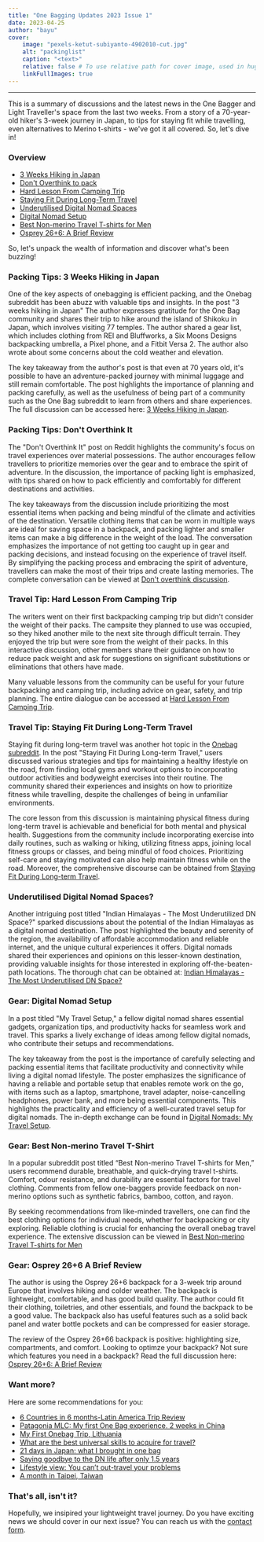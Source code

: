 ```yaml
---
title: "One Bagging Updates 2023 Issue 1"
date: 2023-04-25
author: "bayu"
cover:
    image: "pexels-ketut-subiyanto-4902010-cut.jpg"
    alt: "packinglist"
    caption: "<text>"
    relative: false # To use relative path for cover image, used in hugo Page-bundles
    linkFullImages: true
---
```

---

This is a summary of discussions and the latest news in the One Bagger and Light Traveller's space from the last two weeks. From a story of a 70-year-old hiker's 3-week journey in Japan, to tips for staying fit while travelling, even alternatives to Merino t-shirts - we've got it all covered. So, let's dive in!

### Overview

- [3 Weeks Hiking in Japan](#packing-tips-3-weeks-hiking-in-japan)
- [Don\'t Overthink to pack](#packing-tips-dont-overthink-it)
- [Hard Lesson From Camping Trip](#travel-tip-hard-lesson-from-camping-trip)
- [Staying Fit During Long-Term Travel](#travel-tip-staying-fit-during-long-term-travel)
- [Underutilised Digital Nomad Spaces](#underutilised-digital-nomad-spaces)
- [Digital Nomad Setup](#gear-digital-nomad-setup)
- [Best Non-merino Travel T-shirts for Men](#gear-best-non-merino-travel-t-shirt)
- [Osprey 26+6: A Brief Review](#gear-osprey-266-a-brief-review)

So, let's unpack the wealth of information and discover what's been buzzing!

### Packing Tips: 3 Weeks Hiking in Japan

One of the key aspects of onebagging is efficient packing, and the Onebag subreddit has been abuzz with valuable tips and insights. In the post "3 weeks hiking in Japan" The author expresses gratitude for the One Bag community and shares their trip to hike around the island of Shikoku in Japan, which involves visiting 77 temples. The author shared a gear list, which includes clothing from REI and Bluffworks, a Six Moons Designs backpacking umbrella, a Pixel phone, and a Fitbit Versa 2. The author also wrote about some concerns about the cold weather and elevation.

The key takeaway from the author's post is that even at 70 years old, it's possible to have an adventure-packed journey with minimal luggage and still remain comfortable. The post highlights the importance of planning and packing carefully, as well as the usefulness of being part of a community such as the One Bag subreddit to learn from others and share experiences. The full discussion can be accessed here: [3 Weeks Hiking in Japan](https://www.reddit.com/r/onebag/comments/12ehqrc/3_weeks_hiking_in_japan/).

### Packing Tips: Don't Overthink It

The "Don't Overthink It" post on Reddit highlights the community's focus on travel experiences over material possessions. The author encourages fellow travellers to prioritize memories over the gear and to embrace the spirit of adventure. In the discussion, the importance of packing light is emphasized, with tips shared on how to pack efficiently and comfortably for different destinations and activities.

The key takeaways from the discussion include prioritizing the most essential items when packing and being mindful of the climate and activities of the destination. Versatile clothing items that can be worn in multiple ways are ideal for saving space in a backpack, and packing lighter and smaller items can make a big difference in the weight of the load. The conversation emphasizes the importance of not getting too caught up in gear and packing decisions, and instead focusing on the experience of travel itself. By simplifying the packing process and embracing the spirit of adventure, travellers can make the most of their trips and create lasting memories.  The complete conversation can be viewed at [Don\'t overthink discussion]((https://www.reddit.com/r/onebag/comments/12b8pkl/dont_overthink_it/)).

### Travel Tip: Hard Lesson From Camping Trip

The writers went on their first backpacking camping trip but didn't consider the weight of their packs. The campsite they planned to use was occupied, so they hiked another mile to the next site through difficult terrain. They enjoyed the trip but were sore from the weight of their packs. In this interactive discussion, other members share their guidance on how to reduce pack weight and ask for suggestions on significant substitutions or eliminations that others have made.

Many valuable lessons from the community can be useful for your future backpacking and camping trip, including advice on gear, safety, and trip planning. The entire dialogue can be accessed at [Hard Lesson From Camping Trip]((https://www.reddit.com/r/Ultralight/comments/12aoohe/hard_lessons_learned_advice_welcomed/)).

### Travel Tip: Staying Fit During Long-Term Travel

Staying fit during long-term travel was another hot topic in the [Onebag subreddit](https://www.reddit.com/r/onebag/). In the post "Staying Fit During Long-term Travel," users discussed various strategies and tips for maintaining a healthy lifestyle on the road, from finding local gyms and workout options to incorporating outdoor activities and bodyweight exercises into their routine. The community shared their experiences and insights on how to prioritize fitness while travelling, despite the challenges of being in unfamiliar environments. 

The core lesson from this discussion is maintaining physical fitness during long-term travel is achievable and beneficial for both mental and physical health. Suggestions from the community include incorporating exercise into daily routines, such as walking or hiking, utilizing fitness apps, joining local fitness groups or classes, and being mindful of food choices. Prioritizing self-care and staying motivated can also help maintain fitness while on the road. Moreover, the comprehensive discourse can be obtained from [Staying Fit During Long-term Travel](https://www.reddit.com/r/onebag/comments/12cbci5/staying_fit_during_long_term_travel/).

### Underutilised Digital Nomad Spaces?

Another intriguing post titled "Indian Himalayas - The Most Underutilized DN Space?" sparked discussions about the potential of the Indian Himalayas as a digital nomad destination. The post highlighted the beauty and serenity of the region, the availability of affordable accommodation and reliable internet, and the unique cultural experiences it offers. Digital nomads shared their experiences and opinions on this lesser-known destination, providing valuable insights for those interested in exploring off-the-beaten-path locations. The thorough chat can be obtained at: [Indian Himalayas - The Most Underutilised DN Space?](https://www.reddit.com/r/digitalnomad/comments/12acrbd/indian_himalayas_the_most_underutilised_dn_space/)

### Gear: Digital Nomad Setup

In a post titled "My Travel Setup," a fellow digital nomad shares essential gadgets, organization tips, and productivity hacks for seamless work and travel. This sparks a lively exchange of ideas among fellow digital nomads, who contribute their setups and recommendations. 

The key takeaway from the post is the importance of carefully selecting and packing essential items that facilitate productivity and connectivity while living a digital nomad lifestyle. The poster emphasizes the significance of having a reliable and portable setup that enables remote work on the go, with items such as a laptop, smartphone, travel adapter, noise-cancelling headphones, power bank, and more being essential components. This highlights the practicality and efficiency of a well-curated travel setup for digital nomads. The in-depth exchange can be found in [Digital Nomads: My Travel Setup](https://www.reddit.com/r/digitalnomad/comments/12blgbq/my_travel_setup/).

### Gear: Best Non-merino Travel T-Shirt

In a popular subreddit post titled “Best Non-merino Travel T-shirts for Men,” users recommend durable, breathable, and quick-drying travel t-shirts. Comfort, odour resistance, and durability are essential factors for travel clothing. Comments from fellow one-baggers provide feedback on non-merino options such as synthetic fabrics, bamboo, cotton, and rayon. 

By seeking recommendations from like-minded travellers, one can find the best clothing options for individual needs, whether for backpacking or city exploring. Reliable clothing is crucial for enhancing the overall onebag travel experience. The extensive discussion can be viewed in [Best Non-merino Travel T-shirts for Men](https://www.reddit.com/r/onebag/comments/12a1jr7/best_nonmerino_travel_tshirts_for_men/)

### Gear: Osprey 26+6 A Brief Review

The author is using the Osprey 26+6 backpack for a 3-week trip around Europe that involves hiking and colder weather. The backpack is lightweight, comfortable, and has good build quality. The author could fit their clothing, toiletries, and other essentials, and found the backpack to be a good value. The backpack also has useful features such as a solid back panel and water bottle pockets and can be compressed for easier storage.

The review of the Osprey 26+66 backpack is positive: highlighting size, compartments, and comfort. Looking to optimze your backpack? Not sure which features you need in a backpack? Read the full discussion here: [Osprey 26+6: A Brief Review](https://www.reddit.com/r/onebag/comments/12lqrce/osprey_266_a_brief_review/)

### Want more?

Here are some recommendations for you:

- [6 Countries in 6 months-Latin America Trip Review](https://www.reddit.com/r/onebag/comments/12dw835/6_countries_in_6_months_latin_america_trip_review/)
- [Patagonia MLC: My first One Bag experience. 2 weeks in China](https://www.reddit.com/r/onebag/comments/12dehx6/patagonia_mlc_my_first_one_bag_experience_2_weeks/)
- [My First Onebag Trip, Lithuania](https://www.reddit.com/r/onebag/comments/12n3ebf/my_first_onebag_trip_lithuania/)
- [What are the best universal skills to acquire for travel?](https://www.reddit.com/r/onebag/comments/12ixoz8/what_are_the_best_universal_skills_to_acquire_for/)
- [21 days in Japan: what I brought in one bag](https://www.reddit.com/r/onebag/comments/12j6pyp/21_days_in_japan_what_i_brought_in_one_bag/)
- [Saying goodbye to the DN life after only 1.5 years](https://www.reddit.com/r/digitalnomad/comments/12k7x78/saying_goodbye_to_the_dn_life_after_only_15_years/)
- [Lifestyle view: You can’t out-travel your problems](https://www.reddit.com/r/digitalnomad/comments/12ldqju/you_cant_outtravel_your_problems/)
- [A month in Taipei, Taiwan](https://www.reddit.com/r/digitalnomad/comments/12epd70/a_month_in_taipei_taiwan/)

### That's all, isn't it?

Hopefully, we insipired your lightweight travel journey. Do you have exciting news we should cover in our next issue? You can reach us with the [contact form](https://www.packingpanic.com/contact-us).

